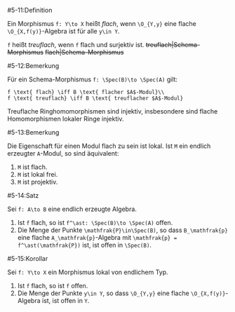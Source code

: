 #5-11:Definition

Ein Morphismus `f: Y\to X` heißt *flach*, wenn `\O_{Y,y}` eine flache `\O_{X,f(y)}`-Algebra ist für alle `y\in Y`.

`f` heißt *treuflach*, wenn `f` flach und surjektiv ist. ~~treuflach|Schema-Morphismus~~ ~~flach|Schema-Morphismus~~

#5-12:Bemerkung

Für ein Schema-Morphismus `f: \Spec(B)\to \Spec(A)` gilt:

    f \text{ flach} \iff B \text{ flacher $A$-Modul}\\
    f \text{ treuflach} \iff B \text{ treuflacher $A$-Modul}

Treuflache Ringhomomorphismen sind injektiv, insbesondere sind flache Homomorphismen lokaler Ringe injektiv.

#5-13:Bemerkung

Die Eigenschaft für einen Modul flach zu sein ist lokal. Ist `M` ein endlich erzeugter `A`-Modul, so sind äquivalent:

1. `M` ist flach.
2. `M` ist lokal frei.
3. `M` ist projektiv.

#5-14:Satz

Sei `f: A\to B` eine endlich erzeugte Algebra.

1. Ist `f` flach, so ist `f^\ast: \Spec(B)\to \Spec(A)` offen.
2. Die Menge der Punkte `\mathfrak{P}\in\Spec(B)`, so dass `B_\mathfrak{p}` eine flache `A_\mathfrak{p}`-Algebra mit `\mathfrak{p} = f^\ast(\mathfrak{P})` ist, ist offen in `\Spec(B)`.

#5-15:Korollar

Sei `f: Y\to X` ein Morphismus lokal von endlichem Typ.

1. Ist `f` flach, so ist `f` offen.
2. Die Menge der Punkte `y\in Y`, so dass `\O_{Y,y}` eine flache `\O_{X,f(y)}`-Algebra ist, ist offen in `Y`.
